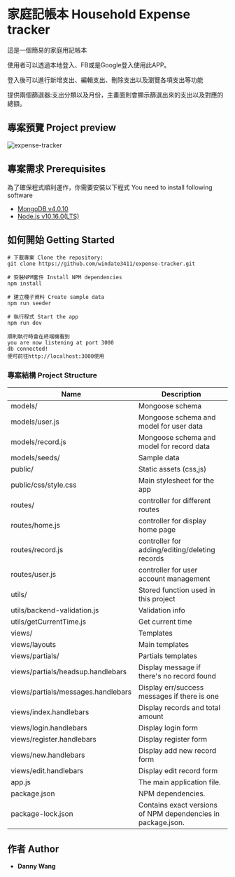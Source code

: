 # 家庭記帳本 Household Expense tracker

這是一個簡易的家庭用記帳本

使用者可以透過本地登入、FB或是Google登入使用此APP。

登入後可以進行新增支出、編輯支出、刪除支出以及瀏覽各項支出等功能

提供兩個篩選器:支出分類以及月份，主畫面則會顯示篩選出來的支出以及對應的總額。

## 專案預覽 Project preview

![expense-tracker](https://media.giphy.com/media/gjTKDgneIjcKRXpZJG/giphy.gif)

## 專案需求 Prerequisites

為了確保程式順利運作，你需要安裝以下程式 You need to install following software 

+ [MongoDB v4.0.10](https://www.mongodb.com/)
+ [Node.js v10.16.0(LTS)](https://nodejs.org/en/)

## 如何開始 Getting Started
```
# 下載專案 Clone the repository:
git clone https://github.com/windate3411/expense-tracker.git

# 安裝NPM套件 Install NPM dependencies
npm install

# 建立種子資料 Create sample data
npm run seeder

# 執行程式 Start the app
npm run dev

順利執行時會在終端機看到
you are now listening at port 3000
db connected!
便可前往http://localhost:3000使用
```

### 專案結構 Project Structure

Name | Description
-- | --
models/ | Mongoose schema
models/user.js | Mongoose schema and model for user data
models/record.js | Mongoose schema and model for record data
models/seeds/ | Sample data 
public/ | Static assets (css,js)
public/css/style.css | Main stylesheet for the app
routes/ | controller for different routes
routes/home.js | controller for display home page
routes/record.js | controller for adding/editing/deleting records
routes/user.js | controller for user account management
utils/ | Stored function used in this project
utils/backend-validation.js | Validation info
utils/getCurrentTime.js | Get current time
views/ | Templates
views/layouts | Main templates
views/partials/ | Partials templates
views/partials/headsup.handlebars | Display message if there's no record found
views/partials/messages.handlebars | Display err/success messages if there is one
views/index.handlebars | Display records and total amount
views/login.handlebars | Display login form
views/register.handlebars | Display register form
views/new.handlebars | Display add new record form
views/edit.handlebars | Display edit record form
app.js | The main application file.
package.json | NPM   dependencies.
package-lock.json | Contains exact versions of NPM dependencies in package.json.

## 作者 Author

* **Danny Wang** 



 
 
 
 
 